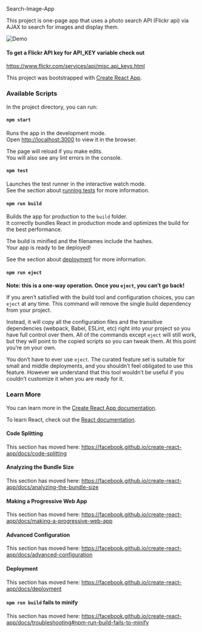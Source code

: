 Search-Image-App

This project is one-page app that uses a photo search API (Flickr api) via AJAX to search for images and display them.  

![Demo](public/demo.gif)

####  To get a Flickr API key for API_KEY variable check out

https://www.flickr.com/services/api/misc.api_keys.html

This project was bootstrapped with [Create React App](https://github.com/facebook/create-react-app).

### Available Scripts

In the project directory, you can run:

####  `npm start`

Runs the app in the development mode.<br />
Open [http://localhost:3000](http://localhost:3000) to view it in the browser.

The page will reload if you make edits.<br />
You will also see any lint errors in the console.

####  `npm test`

Launches the test runner in the interactive watch mode.<br />
See the section about [running tests](https://facebook.github.io/create-react-app/docs/running-tests) for more information.

####  `npm run build`

Builds the app for production to the `build` folder.<br />
It correctly bundles React in production mode and optimizes the build for the best performance.

The build is minified and the filenames include the hashes.<br />
Your app is ready to be deployed!

See the section about [deployment](https://facebook.github.io/create-react-app/docs/deployment) for more information.

####  `npm run eject`

**Note: this is a one-way operation. Once you `eject`, you can’t go back!**

If you aren’t satisfied with the build tool and configuration choices, you can `eject` at any time. This command will remove the single build dependency from your project.

Instead, it will copy all the configuration files and the transitive dependencies (webpack, Babel, ESLint, etc) right into your project so you have full control over them. All of the commands except `eject` will still work, but they will point to the copied scripts so you can tweak them. At this point you’re on your own.

You don’t have to ever use `eject`. The curated feature set is suitable for small and middle deployments, and you shouldn’t feel obligated to use this feature. However we understand that this tool wouldn’t be useful if you couldn’t customize it when you are ready for it.

### Learn More

You can learn more in the [Create React App documentation](https://facebook.github.io/create-react-app/docs/getting-started).

To learn React, check out the [React documentation](https://reactjs.org/).

####  Code Splitting

This section has moved here: https://facebook.github.io/create-react-app/docs/code-splitting

####  Analyzing the Bundle Size

This section has moved here: https://facebook.github.io/create-react-app/docs/analyzing-the-bundle-size

####  Making a Progressive Web App

This section has moved here: https://facebook.github.io/create-react-app/docs/making-a-progressive-web-app

####  Advanced Configuration

This section has moved here: https://facebook.github.io/create-react-app/docs/advanced-configuration

####  Deployment

This section has moved here: https://facebook.github.io/create-react-app/docs/deployment

####  `npm run build` fails to minify

This section has moved here: https://facebook.github.io/create-react-app/docs/troubleshooting#npm-run-build-fails-to-minify
